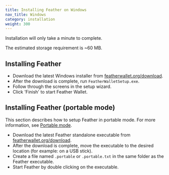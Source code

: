```yaml
---
title: Installing Feather on Windows
nav_title: Windows
category: installation
weight: 300
---
```


Installation will only take a minute to complete.

The estimated storage requirement is ~60 MB.

## Installing Feather

- Download the latest Windows installer from [featherwallet.org/download](https://featherwallet.org/download).
- After the download is complete, run `FeatherWalletSetup.exe`. 
- Follow through the screens in the setup wizard.
- Click 'Finish' to start Feather Wallet.

## Installing Feather (portable mode)

This section describes how to setup Feather in portable mode. For more information, see [Portable mode](portable-mode).

- Download the latest Feather standalone executable from [featherwallet.org/download](https://featherwallet.org/download).
- After the download is complete, move the executable to the desired location (for example: on a USB stick).
- Create a file named `.portable` or `.portable.txt` in the same folder as the Feather executable.
- Start Feather by double clicking on the executable.

